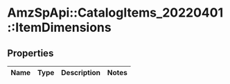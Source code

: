 # AmzSpApi::CatalogItems_20220401::ItemDimensions

## Properties
Name | Type | Description | Notes
------------ | ------------- | ------------- | -------------

